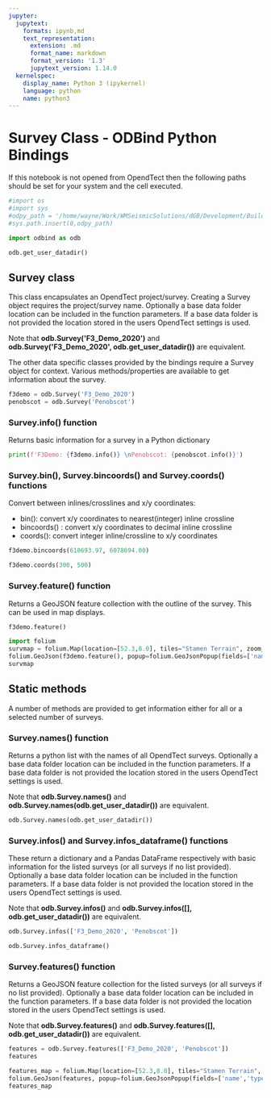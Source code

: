 ```yaml
---
jupyter:
  jupytext:
    formats: ipynb,md
    text_representation:
      extension: .md
      format_name: markdown
      format_version: '1.3'
      jupytext_version: 1.14.0
  kernelspec:
    display_name: Python 3 (ipykernel)
    language: python
    name: python3
---
```


# Survey Class - ODBind Python Bindings


If this notebook is not opened from OpendTect then the following paths should be set for your system and the cell executed.

```python
#import os
#import sys
#odpy_path = '/home/wayne/Work/WMSeismicSolutions/dGB/Development/Build/bin/odmain/bin/python'
#sys.path.insert(0,odpy_path)
```

```python
import odbind as odb
```

```python
odb.get_user_datadir()
```

## Survey class
This class encapsulates an OpendTect project/survey. Creating a Survey object requires the project/survey name. Optionally a base data folder location can be included in the function parameters. If a base data folder is not provided the location stored in the users OpendTect settings is used.

Note that **odb.Survey('F3_Demo_2020')** and **odb.Survey('F3_Demo_2020', odb.get_user_datadir())** are equivalent.

The other data specific classes provided by the bindings require a Survey object for context. Various methods/properties are available to get information about the survey.

```python
f3demo = odb.Survey('F3_Demo_2020')
penobscot = odb.Survey('Penobscot')
```

### Survey.info() function
Returns basic information for a survey in a Python dictionary

```python
print(f'F3Demo: {f3demo.info()} \nPenobscot: {penobscot.info()}')
```

### Survey.bin(), Survey.bincoords() and Survey.coords() functions
Convert between inlines/crosslines and x/y coordinates:
-  bin(): convert x/y coordinates to nearest(integer) inline crossline
-  bincoords() : convert x/y coordinates to decimal inline crossline
-  coords(): convert integer inline/crossline to x/y coordinates

```python
f3demo.bincoords(610693.97, 6078694.00)
```

```python
f3demo.coords(300, 500)
```

### Survey.feature() function
Returns a GeoJSON feature collection with the outline of the survey. This can be used in map displays.

```python
f3demo.feature()
```

```python
import folium
survmap = folium.Map(location=[52.3,8.0], tiles="Stamen Terrain", zoom_start = 6, min_lat=-90, max_lat=90, min_lon=-180, max_lon=180, max_bounds=True, maxBoundsViscosity=1)
folium.GeoJson(f3demo.feature(), popup=folium.GeoJsonPopup(fields=['name','type'])).add_to(survmap)
survmap
```

## Static methods
A number of methods are provided to get information either for all or a selected number of surveys.

### Survey.names() function
Returns a python list with the names of all OpendTect surveys. Optionally  a base data folder location can be included in the function parameters. If a base data folder is not provided the location stored in the users OpendTect settings is used.

Note that **odb.Survey.names()** and **odb.Survey.names(odb.get_user_datadir())** are equivalent. 

```python
odb.Survey.names(odb.get_user_datadir())
```

### Survey.infos() and Survey.infos_dataframe() functions
These return a dictionary and a Pandas DataFrame respectively with basic information for the listed surveys (or all surveys if no list provided). Optionally a base data folder location can be included in the function parameters. If a base data folder is not provided the location stored in the users OpendTect settings is used.

Note that **odb.Survey.infos()** and **odb.Survey.infos([], odb.get_user_datadir())** are equivalent. 

```python tags=[]
odb.Survey.infos(['F3_Demo_2020', 'Penobscot'])
```

```python
odb.Survey.infos_dataframe()
```

### Survey.features() function

Returns a GeoJSON feature collection for the listed surveys (or all surveys if no list provided). Optionally a base data folder location can be included in the function parameters. If a base data folder is not provided the location stored in the users OpendTect settings is used.

Note that **odb.Survey.features()** and **odb.Survey.features([], odb.get_user_datadir())** are equivalent.

```python
features = odb.Survey.features(['F3_Demo_2020', 'Penobscot'])
features
```

```python
features_map = folium.Map(location=[52.3,8.0], tiles="Stamen Terrain", zoom_start = 3, min_lat=-90, max_lat=90, min_lon=-180, max_lon=180, max_bounds=True, maxBoundsViscosity=1)
folium.GeoJson(features, popup=folium.GeoJsonPopup(fields=['name','type'])).add_to(features_map)
features_map
```
